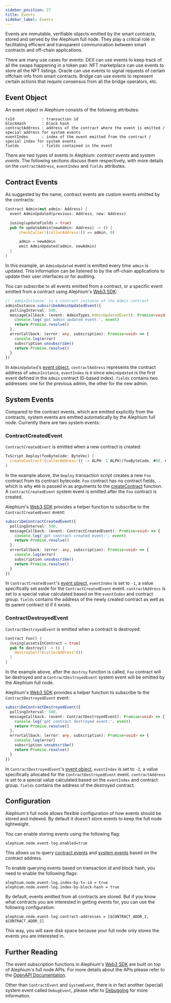 ```yaml
---
sidebar_position: 27
title: Events
sidebar_label: Events
---
```


Events are immutable, verifiable objects emitted by the smart
contracts, stored and served by the Alephium full node. They play a
critical role in facilitating efficient and transparent communication
between smart contracts and off-chain applications.

There are many use cases for events: DEX can use events to keep track
of all the swaps happening in a token pair. NFT marketplace can use
events to store all the NFT listings. Oracle can use events to signal
requests of certain offchain info from smart contracts. Bridge can use
events to represent certain actions that require consensus from all
the bridge operators, etc.

## Event Object

An event object in Alephium consists of the following attributes:

```
txId            : transaction id
blockHash       : block hash
contractAddress : address of the contract where the event is emitted / special address for system events
eventIndex      : index of the event emitted from the contract / special index for system events
fields          : fields contained in the event
```

There are two types of events in Alephium: *contract events* and
*system events*. The following sections discuss them respectively,
with more details on the `contractAddress`, `eventIndex` and `fields`
attributes.

## Contract Events

As suggested by the name, contract events are custom events emitted by
the contracts:

```rust
Contract Admin(mut admin: Address) {
  event AdminUpdated(previous: Address, new: Address)

  @using(updateFields = true)
  pub fn updateAdmin(newAdmin: Address) -> () {
      checkCaller!(callerAddress!() == admin, 0)

      admin = newAdmin
      emit AdminUpdated(admin, newAdmin)
  }
}
```

In this example, an `AdminUpdated` event is emitted every time `admin`
is updated. This information can be listened to by the off-chain
applications to update their user interfaces or for auditing.

You can subscribe to all events emitted from a contract, or a specific
event emitted from a contract using Alephium's [Web3
SDK](/dapps/alephium-web3):

```typescript
// `adminInstance` is a contract instance of the Admin contract
adminInstance.subscribeAdminUpdatedEvent({
  pollingInterval: 500,
  messageCallback: (event: AdminTypes.AdminUpdatedEvent): Promise<void> => {
    console.log('got admin updated event:', event)
    return Promise.resolve()
  },
  errorCallback: (error: any, subscription): Promise<void> => {
    console.log(error)
    subscription.unsubscribe()
    return Promise.resolve()
  }
})
```

In `AdminUpdated`'s [event object](#event-data-structure),
`contractAddress` represents the contract address of `adminInstance`,
`eventIndex` is `0` since `AdminUpdated` is the first event defined in
the `Admin` contract (0-based index). `fields` contains two
addresses: one for the previous admin, the other for the new admin.

## System Events

Compared to the contract events, which are emitted explicitly from the
contracts, system events are emitted automatically by the Alephium
full node. Currently there are two system events:

### ContractCreatedEvent

`ContractCreatedEvent` is emitted when a new contract is created:

```rust
TxScript Deploy(fooByteCode: ByteVec) {
  createContract!{callerAddress!() -> ALPH: 1 ALPH}(fooByteCode, #00, #00)
}
```

In the example above, the `Deploy` transaction script creates a new
`Foo` contract from its contract bytecode. `Foo` contract has no
contract fields, which is why `#00` is passed in as arguments to the
[createContract](/ralph/built-in-functions#createcontract) function. A
`ContractCreatedEvent` system event is emitted after the `Foo`
contract is created.

Alephium's [Web3 SDK](/dapps/alephium-web3) provides a helper function
to subscribe to the `ContractCreatedEvent` event:

```typescript
subscribeContractCreatedEvent({
  pollingInterval: 500,
  messageCallback: (event: ContractCreatedEvent): Promise<void> => {
    console.log('got contract created event:', event)
    return Promise.resolve()
  },
  errorCallback: (error: any, subscription): Promise<void> => {
    console.log(error)
    subscription.unsubscribe()
    return Promise.resolve()
  }
})
```

In `ContractCreatedEvent`'s [event object](#event-data-structure),
`eventIndex` is set to `-1`, a value specifically set aside for the
`ContractCreatedEvent` event. `contractAddress` is set to a special
value calculated based on the `eventIndex` and contract
group. `fields` contains the address of the newly created contract as
well as its parent contract id if it exists.

### ContractDestroyedEvent

`ContractDestroyedEvent` is emitted when a contract is destroyed:

```rust
Contract Foo() {
  @using(assetsInContract = true)
  pub fn destroy() -> () {
    destroySelf!(callerAddress!())
  }
}
```

In the example above, after the `destroy` function is called, `Foo`
contract will be destroyed and a `ContractDestroyedEvent` system event
will be emitted by the Alephium full node.

Alephium's [Web3 SDK](/dapps/alephium-web3) provides a helper function
to subscribe to the `ContractDestroyedEvent` event:

```typescript
subscribeContractDestroyedEvent({
  pollingInterval: 500,
  messageCallback: (event: ContractDestroyedEvent): Promise<void> => {
    console.log('got contract destroyed event:', event)
    return Promise.resolve()
  },
  errorCallback: (error: any, subscription): Promise<void> => {
    console.log(error)
    subscription.unsubscribe()
    return Promise.resolve()
  }
})
```

In `ContractDestroyedEvent`'s [event object](#event-data-structure),
`eventIndex` is set to `-2`, a value specifically allocated for the
`ContractDestroyedEvent` event. `contractAddress` is set to a special
value calculated based on the `eventIndex` and contract
group. `fields` contains the address of the destroyed contract.

## Configuration

Alephium's full node allows flexible configuration of how events
should be stored and indexed. By default it doesn't store events to
keep the full node lightweight.

You can enable storing events using the following flag:

```
alephium.node.event-log.enabled=true
```

This allows us to query [contract
events](/dapps/events#contract-events) and [system
events](/dapps/events#system-events) based on the contract
address.

To enable querying events based on transaction id and block hash, you
need to enable the following flags:

```
alephium.node.event-log.index-by-tx-id = true
alephium.node.event-log.index-by-block-hash = true
```

By default, events emitted from all contracts are stored. But if you
know what contracts you are interested in getting events for, you can
use the following configuration:

```
alephium.node.event-log.contract-addresses = [$CONTRACT_ADDR_1, $CONTRACT_ADDR_2]
```

This way, you will save disk space because your full node only stores
the events you are interested in.

## Further Reading

The event subscription functions in Alephium's [Web3
SDK](/dapps/alephium-web3) are built on top of Alephium's full node
APIs. For more details about the APIs please refer to the [OpenAPI
Documentation](https://wallet.mainnet.alephium.org/docs).

Other than `ContractEvent` and `SystemEvent`, there is in fact another
(special) system event called `DebugEvent`, please refer to
[Debugging](/dapps/testing-and-debugging#debugging) for more
information.
